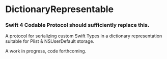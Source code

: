 # DictionaryRepresentable

### Swift 4 Codable Protocol should sufficiently replace this.

A protocol for serializing custom Swift Types in a dictionary representation suitable for Plist &amp; NSUserDefault storage.

A work in progress, code forthcoming.